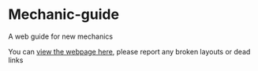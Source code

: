 # Mechanic-guide
A web guide for new mechanics

You can [view the webpage here](https://mechanic-guide--jeffersontan.repl.co/index.html), please report any broken layouts or dead links

